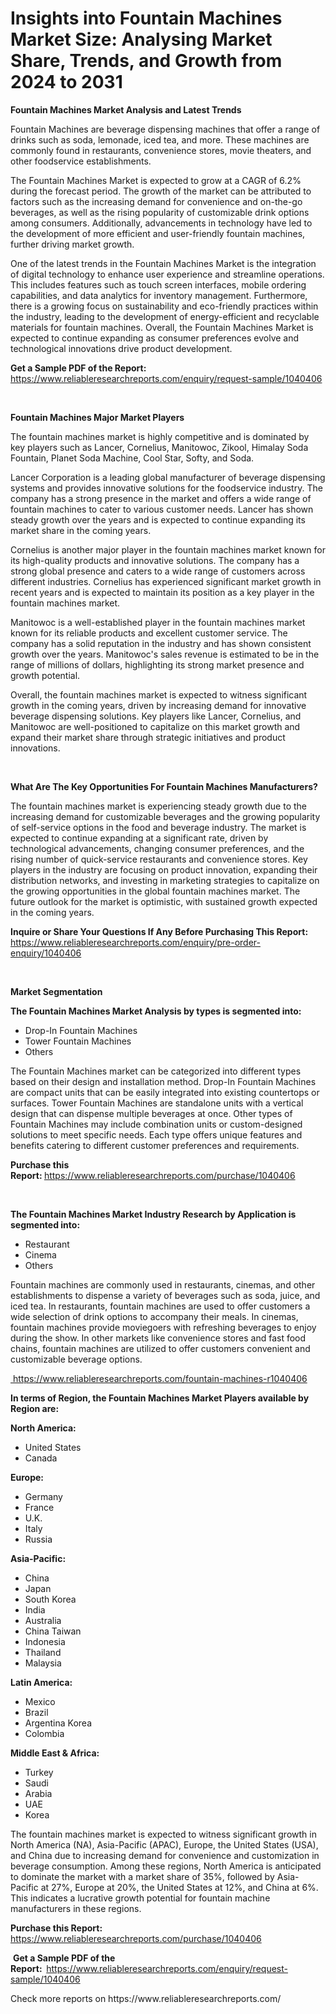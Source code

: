 <p><h1>Insights into Fountain Machines Market Size: Analysing Market Share, Trends, and Growth from 2024 to 2031</h1></p><p><strong>Fountain Machines Market Analysis and Latest Trends</strong></p>
<p><p>Fountain Machines are beverage dispensing machines that offer a range of drinks such as soda, lemonade, iced tea, and more. These machines are commonly found in restaurants, convenience stores, movie theaters, and other foodservice establishments.</p><p>The Fountain Machines Market is expected to grow at a CAGR of 6.2% during the forecast period. The growth of the market can be attributed to factors such as the increasing demand for convenience and on-the-go beverages, as well as the rising popularity of customizable drink options among consumers. Additionally, advancements in technology have led to the development of more efficient and user-friendly fountain machines, further driving market growth.</p><p>One of the latest trends in the Fountain Machines Market is the integration of digital technology to enhance user experience and streamline operations. This includes features such as touch screen interfaces, mobile ordering capabilities, and data analytics for inventory management. Furthermore, there is a growing focus on sustainability and eco-friendly practices within the industry, leading to the development of energy-efficient and recyclable materials for fountain machines. Overall, the Fountain Machines Market is expected to continue expanding as consumer preferences evolve and technological innovations drive product development.</p></p>
<p><strong>Get a Sample PDF of the Report:&nbsp;</strong> <a href="https://www.reliableresearchreports.com/enquiry/request-sample/1040406">https://www.reliableresearchreports.com/enquiry/request-sample/1040406</a></p>
<p>&nbsp;</p>
<p><strong>Fountain Machines Major Market Players</strong></p>
<p><p>The fountain machines market is highly competitive and is dominated by key players such as Lancer, Cornelius, Manitowoc, Zikool, Himalay Soda Fountain, Planet Soda Machine, Cool Star, Softy, and Soda. </p><p>Lancer Corporation is a leading global manufacturer of beverage dispensing systems and provides innovative solutions for the foodservice industry. The company has a strong presence in the market and offers a wide range of fountain machines to cater to various customer needs. Lancer has shown steady growth over the years and is expected to continue expanding its market share in the coming years.</p><p>Cornelius is another major player in the fountain machines market known for its high-quality products and innovative solutions. The company has a strong global presence and caters to a wide range of customers across different industries. Cornelius has experienced significant market growth in recent years and is expected to maintain its position as a key player in the fountain machines market.</p><p>Manitowoc is a well-established player in the fountain machines market known for its reliable products and excellent customer service. The company has a solid reputation in the industry and has shown consistent growth over the years. Manitowoc's sales revenue is estimated to be in the range of millions of dollars, highlighting its strong market presence and growth potential.</p><p>Overall, the fountain machines market is expected to witness significant growth in the coming years, driven by increasing demand for innovative beverage dispensing solutions. Key players like Lancer, Cornelius, and Manitowoc are well-positioned to capitalize on this market growth and expand their market share through strategic initiatives and product innovations.</p></p>
<p>&nbsp;</p>
<p><strong>What Are The Key Opportunities For Fountain Machines Manufacturers?</strong></p>
<p><p>The fountain machines market is experiencing steady growth due to the increasing demand for customizable beverages and the growing popularity of self-service options in the food and beverage industry. The market is expected to continue expanding at a significant rate, driven by technological advancements, changing consumer preferences, and the rising number of quick-service restaurants and convenience stores. Key players in the industry are focusing on product innovation, expanding their distribution networks, and investing in marketing strategies to capitalize on the growing opportunities in the global fountain machines market. The future outlook for the market is optimistic, with sustained growth expected in the coming years.</p></p>
<p><strong>Inquire or Share Your Questions If Any Before Purchasing This Report:</strong> <a href="https://www.reliableresearchreports.com/enquiry/pre-order-enquiry/1040406">https://www.reliableresearchreports.com/enquiry/pre-order-enquiry/1040406</a></p>
<p>&nbsp;</p>
<p><strong>Market Segmentation</strong></p>
<p><strong>The Fountain Machines Market Analysis by types is segmented into:</strong></p>
<p><ul><li>Drop-In Fountain Machines</li><li>Tower Fountain Machines</li><li>Others</li></ul></p>
<p><p>The Fountain Machines market can be categorized into different types based on their design and installation method. Drop-In Fountain Machines are compact units that can be easily integrated into existing countertops or surfaces. Tower Fountain Machines are standalone units with a vertical design that can dispense multiple beverages at once. Other types of Fountain Machines may include combination units or custom-designed solutions to meet specific needs. Each type offers unique features and benefits catering to different customer preferences and requirements.</p></p>
<p><strong>Purchase this Report:&nbsp;</strong><a href="https://www.reliableresearchreports.com/purchase/1040406">https://www.reliableresearchreports.com/purchase/1040406</a></p>
<p>&nbsp;</p>
<p><strong>The Fountain Machines Market Industry Research by Application is segmented into:</strong></p>
<p><ul><li>Restaurant</li><li>Cinema</li><li>Others</li></ul></p>
<p><p>Fountain machines are commonly used in restaurants, cinemas, and other establishments to dispense a variety of beverages such as soda, juice, and iced tea. In restaurants, fountain machines are used to offer customers a wide selection of drink options to accompany their meals. In cinemas, fountain machines provide moviegoers with refreshing beverages to enjoy during the show. In other markets like convenience stores and fast food chains, fountain machines are utilized to offer customers convenient and customizable beverage options.</p></p>
<p><a href="https://www.reliableresearchreports.com/fountain-machines-r1040406">&nbsp;https://www.reliableresearchreports.com/fountain-machines-r1040406</a></p>
<p><strong>In terms of Region, the Fountain Machines Market Players available by Region are:</strong></p>
<p>
    <p> <strong> North America: </strong>
        <ul>
            <li>United States</li>
            <li>Canada</li>
        </ul>
        </p> 
    <p> <strong> Europe: </strong>
        <ul>
            <li>Germany</li>
            <li>France</li>
            <li>U.K.</li>
            <li>Italy</li>
            <li>Russia</li>
        </ul>
        </p> 
    <p> <strong> Asia-Pacific: </strong>
        <ul>
            <li>China</li>
            <li>Japan</li>
            <li>South Korea</li>
            <li>India</li>
            <li>Australia</li>
            <li>China Taiwan</li>
            <li>Indonesia</li>
            <li>Thailand</li>
            <li>Malaysia</li>
        </ul>
        </p> 
    <p> <strong> Latin America: </strong>
        <ul>
            <li>Mexico</li>
            <li>Brazil</li>
            <li>Argentina Korea</li>
            <li>Colombia</li>
        </ul>
        </p> 
    <p> <strong> Middle East & Africa: </strong>
        <ul>
            <li>Turkey</li>
            <li>Saudi</li>
            <li>Arabia</li>
            <li>UAE</li>
            <li>Korea</li>
        </ul>
    </p>
    </p>
<p><p>The fountain machines market is expected to witness significant growth in North America (NA), Asia-Pacific (APAC), Europe, the United States (USA), and China due to increasing demand for convenience and customization in beverage consumption. Among these regions, North America is anticipated to dominate the market with a market share of 35%, followed by Asia-Pacific at 27%, Europe at 20%, the United States at 12%, and China at 6%. This indicates a lucrative growth potential for fountain machine manufacturers in these regions.</p></p>
<p><strong>Purchase this Report: </strong><a href="https://www.reliableresearchreports.com/purchase/1040406">https://www.reliableresearchreports.com/purchase/1040406</a></p>
<p>&nbsp;<strong>Get a Sample PDF of the Report:&nbsp;&nbsp;</strong><a href="https://www.reliableresearchreports.com/enquiry/request-sample/1040406">https://www.reliableresearchreports.com/enquiry/request-sample/1040406</a></p>
<p><strong></strong></p>
<p>Check more reports on https://www.reliableresearchreports.com/</p>